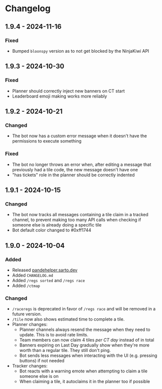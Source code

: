 # Changelog

## 1.9.4 - 2024-11-16

### Fixed
- Bumped `bloonspy` version as to not get blocked by the NinjaKiwi API

## 1.9.3 - 2024-10-30

### Fixed
- Planner should correctly inject new banners on CT start
- Leaderboard emoji making works more reliably

## 1.9.2 - 2024-10-21

### Changed
- The bot now has a custom error message when it doesn't have the permissions to execute something

### Fixed
- The bot no longer throws an error when, after editing a message that previously had a tile code, the new message doesn't have one
- "has tickets" role in the planner should be correctly indented

## 1.9.1 - 2024-10-15

### Changed
- The bot now tracks all messages containing a tile claim in a tracked channel, to prevent making too many API calls when checking if someone else is already doing a specific tile
- Bot default color changed to #0xff1744

## 1.9.0 - 2024-10-04

### Added
- Released [pandehelper.sarto.dev](https://pandehelper.sarto.dev)
- Added `CHANGELOG.md`
- Added `/regs sorted` and `/regs race`
- Added `/ctmap`

### Changed
- `/raceregs` is deprecated in favor of `/regs race` and will be removed in a future version.
- `/tile` now also shows estimated time to complete a tile.
- Planner changes:
  - Planner channels always resend the message when they need to update. This is to avoid rate limits.
  - Team members can now claim 4 tiles *per CT day* instead of in total
  - Banners expiring on Last Day gradually show when they're more worth than a regular tile. They still don't ping.
  - Bot sends less messages when interacting with the UI (e.g. pressing buttons) if not needed
- Tracker changes:
  - Bot reacts with a warning emote when attempting to claim a tile someone else is on
  - When claiming a tile, it autoclaims it in the planner too if possible
